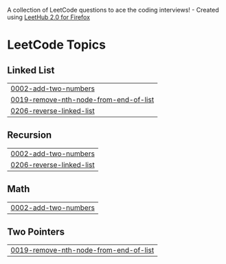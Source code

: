 A collection of LeetCode questions to ace the coding interviews! - Created using [LeetHub 2.0 for Firefox](https://github.com/maitreya2954/LeetHub-2.0-Firefox)
<!---LeetCode Topics Start-->
# LeetCode Topics
## Linked List
|  |
| ------- |
| [0002-add-two-numbers](https://github.com/WycliffeAlphus/LeetCode/tree/master/0002-add-two-numbers) |
| [0019-remove-nth-node-from-end-of-list](https://github.com/WycliffeAlphus/LeetCode/tree/master/0019-remove-nth-node-from-end-of-list) |
| [0206-reverse-linked-list](https://github.com/WycliffeAlphus/LeetCode/tree/master/0206-reverse-linked-list) |
## Recursion
|  |
| ------- |
| [0002-add-two-numbers](https://github.com/WycliffeAlphus/LeetCode/tree/master/0002-add-two-numbers) |
| [0206-reverse-linked-list](https://github.com/WycliffeAlphus/LeetCode/tree/master/0206-reverse-linked-list) |
## Math
|  |
| ------- |
| [0002-add-two-numbers](https://github.com/WycliffeAlphus/LeetCode/tree/master/0002-add-two-numbers) |
## Two Pointers
|  |
| ------- |
| [0019-remove-nth-node-from-end-of-list](https://github.com/WycliffeAlphus/LeetCode/tree/master/0019-remove-nth-node-from-end-of-list) |
<!---LeetCode Topics End-->
